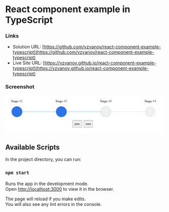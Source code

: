 # React component example in TypeScript

### Links

- Solution URL: [https://github.com/vzvanov/react-component-example-typescript](https://github.com/vzvanov/react-component-example-typescript)
- Live Site URL: [https://vzvanov.github.io/react-component-example-typescript](https://vzvanov.github.io/react-component-example-typescript)

### Screenshot

![progress-bar](/images/screenshot.jpg "progress-bar")

## Available Scripts

In the project directory, you can run:

### `npm start`

Runs the app in the development mode.\
Open [http://localhost:3000](http://localhost:3000) to view it in the browser.

The page will reload if you make edits.\
You will also see any lint errors in the console.



